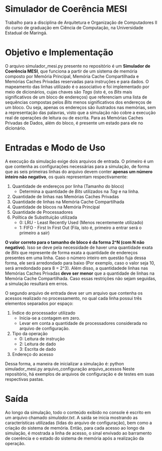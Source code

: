 # Simulador de Coerência MESI
Trabalho para a disciplina de Arquitetura e Organização de Computadores II do curso de graduação em Ciência de Computação, na Universidade Estadual de Maringá.

# Objetivo e Implementação
O arquivo simulador_mesi.py presente no repositório é um **Simulador de Coerência MESI**, que funciona a partir de um sistema de memória composto por Memória Principal, Memória Cache Compartilhada e Memórias Caches Privadas reservadas para instruções e para dados. O mapeamento das linhas utilizado é o associativo e foi implementado por meio de dicionários, cujas chaves são _Tags_ (isto é, os _Bits_ mais significativos de um bloco de endereços) que referenciam uma lista de sequências compostas pelos _Bits_ menos significativos dos endereços de um bloco. Ou seja, apenas os endereços são ilustrados nas memórias, sem a representação das palavras, visto que a simulação não cobre a execução real de operações de leitura ou de escrita. Para as Memórias Caches Privadas de Dados, além do bloco, é presente um estado para ele no dicionário.

# Entradas e Modo de Uso
A execução da simulação exige dois arquivos de entrada.
O primeiro é um que contenha as configurações necessárias para a simulação, de forma que as seis primeiras linhas do arquivo devem conter **apenas um número inteiro não negativo**, os quais representam respectivamente:
1. Quantidade de endereços por linha (Tamanho do bloco)
    - Determina a quantidade de _Bits_ utilizados na _Tag_ e na linha.
2. Quantidade de linhas nas Memórias Caches Privadas
3. Quantidade de linhas na Memória Cache Compartilhada
4. Quantidade de blocos na Memória Principal
5. Quantidade de Processadores
6. Política de Substituição utilizada
    - 0: LRU - Least Recently Used (Menos recentemente utilizado)
    - 1: FIFO - First In First Out (Fila, isto é, primeiro a entrar será o primeiro a sair)

**O valor correto para o tamanho de bloco é da forma 2^N (com N não negativo)**. Isso se deve pela necessidade de haver uma quantidade exata de _Bits_ que represente de forma exata a quantidade de endereços presentes em uma linha. Caso o número inteiro em questão fuja dessa forma, ele será arredondado para baixo (Por exemplo, caso o valor seja 10, será arredondado para 8 = 2^3). Além disso, a quantidadede linhas nas Memórias Caches Privadas **deve ser menor** que a quantidade de linhas na Memória Cache Compartilhada. Caso essas restrições não sejam seguidas, a simulação resultará em erros.

O segundo arquivo de entrada deve ser um arquivo que contenha os acessos realizado no processamento, no qual cada linha possui três elementos separados por espaço:
1. Índice do processador utilizado
    - Inicia-se a contagem em zero.
    - Levar em conta a quantidade de processadores considerada no arquivo de configuração.
2. Tipo da operação
    - 0: Leitura de instrução
    - 2: Leitura de dado
    - 3: Escrita de dado
3. Endereço do acesso

Dessa forma, a maneira de inicializar a simulação é: python simulador_mesi.py arquivo_configuração arquivo_acessos
Neste repositório, há exemplos de arquivos de configuração e de testes em suas respectivas pastas.

# Saída
Ao longo da simulação, todo o conteúdo exibido no console é escrito em um arquivo chamado _simulador.txt_. A saída se inicia mostrando as características utilizadas (lidas do arquivo de configuração), bem como a criação do sistema de memória. Então, para cada acesso ao longo da simulação, é mostrada a linha de acesso, o sinal envivado ao barramento de coerência e o estado do sistema de memória após a realização da operação.